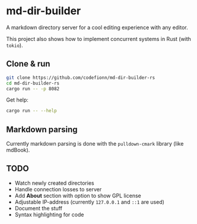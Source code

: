 # md-dir-builder

A markdown directory server for a cool editing experience with any editor.

This project also shows how to implement concurrent systems in Rust (with ``tokio``).

## Clone & run

```sh
git clone https://github.com/codefionn/md-dir-builder-rs
cd md-dir-builder-rs
cargo run -- -p 8082
```

Get help:

```sh
cargo run -- --help
```

## Markdown parsing

Currently markdown parsing is done with the ``pulldown-cmark`` library (like mdBook).

## TODO

* Watch newly created directories
* Handle connection losses to server
* Add **About** section with option to show GPL license
* Adjustable IP-address (currently ``127.0.0.1`` and ``::1`` are used)
* Document the stuff
* Syntax highlighting for code
